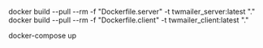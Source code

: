 docker build --pull --rm -f "Dockerfile.server" -t twmailer_server:latest "."
docker build --pull --rm -f "Dockerfile.client" -t twmailer_client:latest "."

docker-compose up
